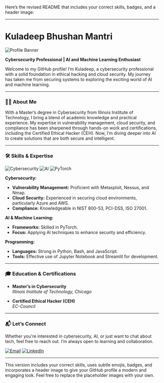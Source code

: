 Here’s the revised README that includes your correct skills, badges, and a header image:

---

# Kuladeep Bhushan Mantri

![Profile Banner](https://via.placeholder.com/1200x300.png?text=Kuladeep+Bhushan+Mantri) <!-- Replace with your banner image -->

**Cybersecurity Professional | AI and Machine Learning Enthusiast**

Welcome to my GitHub profile! I’m Kuladeep, a cybersecurity professional with a solid foundation in ethical hacking and cloud security. My journey has taken me from securing systems to exploring the exciting world of AI and machine learning.

---

### 👨‍💻 About Me

With a Master’s degree in Cybersecurity from Illinois Institute of Technology, I bring a blend of academic knowledge and practical experience. My expertise in vulnerability management, cloud security, and compliance has been sharpened through hands-on work and certifications, including the Certified Ethical Hacker (CEH). Now, I’m diving deeper into AI to create solutions that are both secure and intelligent.

---

### 🛠️ Skills & Expertise

![Cybersecurity](https://img.shields.io/badge/Cybersecurity-Expert-blue?style=flat-square&logo=security) ![AI](https://img.shields.io/badge/AI%20Enthusiast-Exploring-green?style=flat-square&logo=ai) ![PyTorch](https://img.shields.io/badge/PyTorch-Advanced-orange?style=flat-square&logo=pytorch)

**Cybersecurity:**
- **Vulnerability Management:** Proficient with Metasploit, Nessus, and Nmap.
- **Cloud Security:** Experienced in securing cloud environments, particularly Azure and AWS.
- **Compliance:** Knowledgeable in NIST 800-53, PCI-DSS, ISO 27001.

**AI & Machine Learning:**
- **Frameworks:** Skilled in PyTorch.
- **Focus:** Applying AI techniques to enhance security and efficiency.

**Programming:**
- **Languages:** Strong in Python, Bash, and JavaScript.
- **Tools:** Effective use of Jupyter Notebook and Streamlit for development.

---

### 🎓 Education & Certifications

- **Master’s in Cybersecurity**  
  _Illinois Institute of Technology, Chicago_

- **Certified Ethical Hacker (CEH)**  
  _EC-Council_

---

### 📬 Let’s Connect

Whether you're interested in cybersecurity, AI, or just want to chat about tech, feel free to reach out. I’m always open to learning and collaboration.

[![Email](https://img.shields.io/badge/Email-kuladeepbmantri%40gmail.com-red?style=flat-square&logo=gmail)](mailto:kuladeepbmantri@gmail.com) 
[![LinkedIn](https://img.shields.io/badge/LinkedIn-Connect-blue?style=flat-square&logo=linkedin)](https://linkedin.com/in/kuladeepmantri)

---

This version includes your correct skills, uses subtle emojis, badges, and incorporates a header image to give your GitHub profile a modern and engaging look. Feel free to replace the placeholder images with your own.
